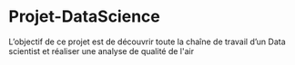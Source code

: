 # Projet-DataScience
L’objectif de ce projet est de découvrir toute la chaîne de travail d’un Data scientist et réaliser une analyse de qualité de l'air
